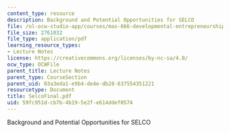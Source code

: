 ```yaml
---
content_type: resource
description: Background and Potential Opportunities for SELCO
file: /ol-ocw-studio-app/courses/mas-666-developmental-entrepreneurship-fall-2003/59fc951dcb7b4b195e2fe614ddef0574_SelcoFinal.pdf
file_size: 2761032
file_type: application/pdf
learning_resource_types:
- Lecture Notes
license: https://creativecommons.org/licenses/by-nc-sa/4.0/
ocw_type: OCWFile
parent_title: Lecture Notes
parent_type: CourseSection
parent_uid: 03a3eda1-e9b4-de4e-db28-637554351221
resourcetype: Document
title: SelcoFinal.pdf
uid: 59fc951d-cb7b-4b19-5e2f-e614ddef0574
---
```

Background and Potential Opportunities for SELCO